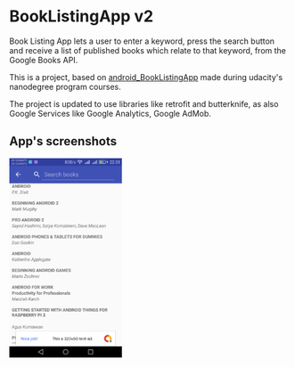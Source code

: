 # BookListingApp v2
Book Listing App lets a user to enter a keyword, press the search button
and receive a list of published books which relate to that keyword, 
from the Google Books API.

This is a project, based on [android_BookListingApp](https://www.github.com/nelaka/android_BookListingApp) made during udacity's nanodegree program courses.

The project is updated to use libraries like retrofit and butterknife, as also Google Services like Google Analytics, Google AdMob.

<h2>App's screenshots</h2>
<img src="screenshots/books_listing.png" width="40%"/>
